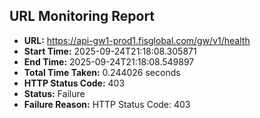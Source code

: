 ## URL Monitoring Report

- **URL:** https://api-gw1-prod1.fisglobal.com/gw/v1/health
- **Start Time:** 2025-09-24T21:18:08.305871
- **End Time:** 2025-09-24T21:18:08.549897
- **Total Time Taken:** 0.244026 seconds
- **HTTP Status Code:** 403
- **Status:** Failure
- **Failure Reason:** HTTP Status Code: 403
